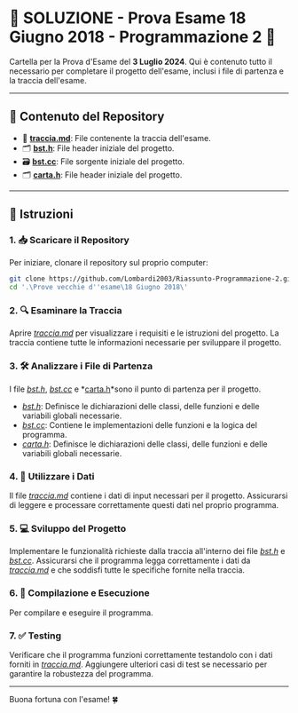 # 🌟 SOLUZIONE - Prova Esame 18 Giugno 2018 - Programmazione 2 🌟

Cartella per la Prova d'Esame del **3 Luglio 2024**. Qui è contenuto tutto il necessario per completare il progetto dell'esame, inclusi i file di partenza e la traccia dell'esame.

---

## 📂 Contenuto del Repository

- 📄 **[traccia.md](traccia.md)**: File contenente la traccia dell'esame.
- 🗂️ **[bst.h](bst.h)**: File header iniziale del progetto.
- 🗃️ **[bst.cc](bst.cc)**: File sorgente iniziale del progetto.
- 🗂️ **[carta.h](carta.h)**: File header iniziale del progetto.

---

## 📝 Istruzioni

### 1. 📥 Scaricare il Repository

Per iniziare, clonare il repository sul proprio computer:

```bash
git clone https://github.com/Lombardi2003/Riassunto-Programmazione-2.git
cd '.\Prove vecchie d''esame\18 Giugno 2018\'
```
### 2. 🔍 Esaminare la Traccia

Aprire *[traccia.md](traccia.md)* per visualizzare i requisiti e le istruzioni del progetto. La traccia contiene tutte le informazioni necessarie per sviluppare il progetto.

### 3. 🛠️ Analizzare i File di Partenza

I file *[bst.h](bst.h)*, *[bst.cc](bst.cc)* e *[carta.h](carta.h)*sono il punto di partenza per il progetto. 

- *[bst.h](bst.h)*: Definisce le dichiarazioni delle classi, delle funzioni e delle variabili globali necessarie.
- *[bst.cc](bst.c)*: Contiene le implementazioni delle funzioni e la logica del programma.
- *[carta.h](carta.h)*: Definisce le dichiarazioni delle classi, delle funzioni e delle variabili globali necessarie.

### 4. 📂 Utilizzare i Dati

Il file *[traccia.md](traccia.md)* contiene i dati di input necessari per il progetto. Assicurarsi di leggere e processare correttamente questi dati nel proprio programma.

### 5. 💻 Sviluppo del Progetto

Implementare le funzionalità richieste dalla traccia all'interno dei file *[bst.h](bst.h)* e *[bst.cc](bst.c)*. Assicurarsi che il programma legga correttamente i dati da *[traccia.md](traccia.md)* e che soddisfi tutte le specifiche fornite nella traccia.

### 6. 🚀 Compilazione e Esecuzione

Per compilare e eseguire il programma.

### 7. ✅ Testing

Verificare che il programma funzioni correttamente testandolo con i dati forniti in *[traccia.md](traccia.md)*. Aggiungere ulteriori casi di test se necessario per garantire la robustezza del programma.

---

Buona fortuna con l'esame! 🍀
